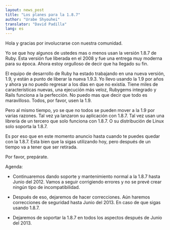 ```yaml
---
layout: news_post
title: "Los planes para la 1.8.7"
author: "Urabe Shyouhei"
translator: "David Padilla"
lang: es
---
```


Hola y gracias por involucrarse con nuestra comunidad.

Yo se que hoy algunos de ustedes mas o menos usan la versión 1.8.7 de Ruby.
Esta versión fue liberada en el 2008 y fue una entrega muy moderna para su
época. Ahora estoy orgulloso de decir que ha llegado su fin.

El equipo de desarrollo de Ruby ha estado trabajando en una nueva versión,
1.9, y están a punto de liberar la nueva 1.9.3. Yo llevo usando la 1.9 por
años y ahora ya no puedo regresar a los días en que no existía. Tiene miles
de características nuevas, una ejecución más veloz, Rubygems integrado y
Rails funciona a la perfección. No puedo mas que decir que todo es
maravilloso. Todos, por favor, usen la 1.9.

Pero al mismo tiempo, yo se que no todos se pueden mover a la 1.9 por varias
razones. Tal vez ya lanzaron su aplicación con 1.8.7. Tal vez usan una
librería de un tercero que solo funciona con 1.8.7. O su distribución de Linux
solo soporta la 1.8.7.

Es por eso que en este momento anuncio hasta cuando te puedes quedar con
la 1.8.7.
Esta bien que la sigas utilizando hoy, pero después de un tiempo va a tener
que ser retirada.

Por favor, prepárate.

Agenda:

* Continuaremos dando soporte y mantenimiento normal a la 1.8.7 hasta Junio
  del 2012. Vamos a seguir corrigiendo errores y no se prevé crear ningún tipo
  de incompatibilidad.

* Después de eso, dejaremos de hacer correcciones. Aún haremos correcciones de
  seguridad hasta Junio del 2013. En caso de que sigas usando 1.8.7.

* Dejaremos de soportar la 1.8.7 en todos los aspectos después de Junio
  del 2013.

